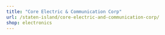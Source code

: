 ```yaml
---
title: "Core Electric & Communication Corp"
url: /staten-island/core-electric-and-communication-corp/
shop: electronics
---
```

